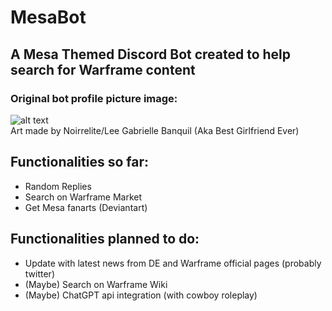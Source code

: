 # MesaBot
## A Mesa Themed Discord Bot created to help search for Warframe content

### Original bot profile picture image:
![alt text](https://cdn.discordapp.com/attachments/745276412797124730/1130037190567657522/image.png)
<br>
Art made by Noirrelite/Lee Gabrielle Banquil (Aka Best Girlfriend Ever)

## Functionalities so far:
- Random Replies
- Search on Warframe Market
- Get Mesa fanarts (Deviantart)

## Functionalities planned to do:
- Update with latest news from DE and Warframe official pages (probably twitter) 
- (Maybe) Search on Warframe Wiki
- (Maybe) ChatGPT api integration (with cowboy roleplay)